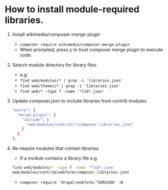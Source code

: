 # How to install module-required libraries.

1. Install wikimedia/composer-merge-plugin
   - `composer require wikimedia/composer-merge-plugin`
   - When prompted, press y to trust composer merge plugin to execute code.

2. Search module directory for library files.
   - e.g:
   - `find web/modules/* | grep -i 'libraries.json'`
   - `find web/themes/* | grep -i 'libraries.json'`
   - `find web/* -type f -name '*lib*.json'`

3. Update composer.json to include libraries from contrib modules
   ```bash
   "extra": {
     "merge-plugin": {
       "include": [
         "web/modules/contrib/*/composer.libraries.json"
       ]
     }
   },
   ```

4. Re-require modules that contain libraries.
   - If a module contains a library file e.g.
   ```bash
   find web/modules/* -type f -name '*lib*.json'
   web/modules/contrib/webform/composer.libraries.json
   ```
   - `composer require 'drupal/webform:^VERSION' -W`
